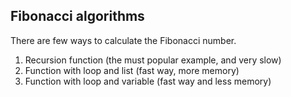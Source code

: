 ## Fibonacci algorithms

There are few ways to calculate the Fibonacci number.

1. Recursion function (the must popular example, and very slow)
2. Function with loop and list (fast way, more memory)
3. Function with loop and variable (fast way and less memory)